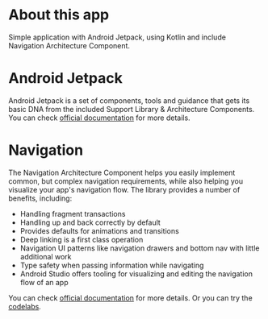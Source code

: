 # About this app
Simple application with Android Jetpack, using Kotlin and include Navigation Architecture Component.

# Android Jetpack
Android Jetpack is a set of components, tools and guidance that gets its basic DNA from the included Support Library & Architecture Components.  You can check [official documentation](https://developer.android.com/jetpack/) for more details.

# Navigation
The Navigation Architecture Component helps you easily implement common, but complex navigation requirements, while also helping you visualize your app's navigation flow. The library provides a number of benefits, including:
- Handling fragment transactions
- Handling up and back correctly by default
- Provides defaults for animations and transitions
- Deep linking is a first class operation
- Navigation UI patterns like navigation drawers and bottom nav with little additional work
- Type safety when passing information while navigating
- Android Studio offers tooling for visualizing and editing the navigation flow of an app

You can check [official documentation](https://developer.android.com/topic/libraries/architecture/navigation/) for more details. Or you can try the
[codelabs](https://developer.android.com/topic/libraries/architecture/navigation/).

